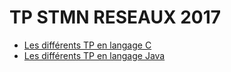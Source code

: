 # TP STMN RESEAUX 2017

- [Les différents TP en langage C](https://github.com/DavidMolinari/Sysdev/tree/master/C)
- [Les différents TP en langage Java](https://github.com/DavidMolinari/Sysdev/tree/master/J)

